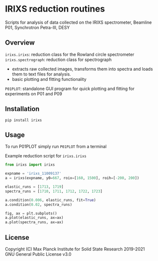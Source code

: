 # IRIXS reduction routines

Scripts for analysis of data collected on the IRIXS spectrometer, Beamline P01, Synchrotron Petra-III, DESY

## Overview

`irixs.irixs`: reduction class for the Rowland circle spectrometer  
`irixs.spectrograph`: reduction class for spectrograph
- extracts raw collected images, transforms them into spectra and loads them to text files for analysis.
- basic plotting and fitting functionality

`P01PLOT`: standalone GUI program for quick plotting and fitting for experiments on P01 and P09

## Installation

`pip install irixs`

## Usage

To run P01PLOT simply run `P01PLOT` from a terminal

Example reduction script for `irixs.irixs`

```python
from irixs import irixs

expname = 'irixs_11009137'
a = irixs(expname, y0=667, roix=[160, 1500], roih=[-200, 200])

elastic_runs = [1713, 1719]
spectra_runs = [1710, 1711, 1712, 1722, 1723]

a.condition(0.006, elastic_runs, fit=True)
a.condition(0.02, spectra_runs)

fig, ax = plt.subplots()
a.plot(elastic_runs, ax=ax)
a.plot(spectra_runs, ax=ax)
```

## License

Copyright (C) Max Planck Institute for Solid State Research 2019-2021  
GNU General Public License v3.0
